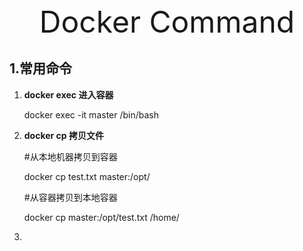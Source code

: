<center><font size='60'>Docker Command</font></center>

## 1.常用命令

1. **docker exec 进入容器**

   docker exec -it master /bin/bash

   

2. **docker cp 拷贝文件**

   #从本地机器拷贝到容器

   docker cp test.txt  master:/opt/

   #从容器拷贝到本地容器

   docker cp master:/opt/test.txt /home/
   
3. 